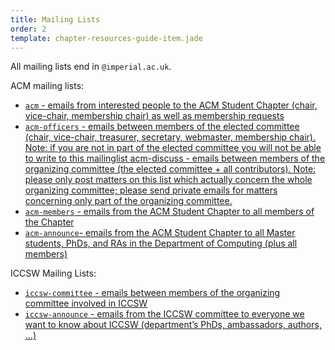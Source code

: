 ```yaml
---
title: Mailing Lists
order: 2
template: chapter-resources-guide-item.jade
---
```


All mailing lists end in ``@imperial.ac.uk``.

ACM mailing lists:

* [``acm`` - emails from interested people to the ACM Student Chapter (chair, vice-chair, membership chair) as well as membership requests][1]
* [``acm-officers`` - emails between members of the elected committee
  (chair, vice-chair, treasurer, secretary, webmaster, membership chair). Note:
  if you are not in part of the elected committee you will not be able to write
  to this mailinglist acm-discuss - emails between members of the organizing
  committee (the elected committee + all contributors). Note: please only post
  matters on this list which actually concern the whole organizing committee;
  please send private emails for matters concerning only part of the organizing
  committee.][2]
* [``acm-members`` - emails from the ACM Student Chapter to all members of the Chapter][3]
* [``acm-announce``- emails from the ACM Student Chapter to all Master students, PhDs, and RAs in the Department of Computing (plus all members)][4]

ICCSW Mailing Lists:

* [``iccsw-committee`` - emails between members of the organizing committee involved in ICCSW][5]
* [``iccsw-announce`` - emails from the ICCSW committee to everyone we want to know about ICCSW (department’s PhDs, ambassadors, authors, …)][6]


[1]: https://mailman.ic.ac.uk/mailman/listinfo/acm
[2]: https://mailman.ic.ac.uk/mailman/listinfo/acm-officers
[3]: https://mailman.ic.ac.uk/mailman/listinfo/acm-members
[4]: https://mailman.ic.ac.uk/mailman/listinfo/acm-announce
[5]: https://mailman.ic.ac.uk/mailman/listinfo/iccsw-committee
[6]: https://mailman.ic.ac.uk/mailman/listinfo/iccsw-announce
